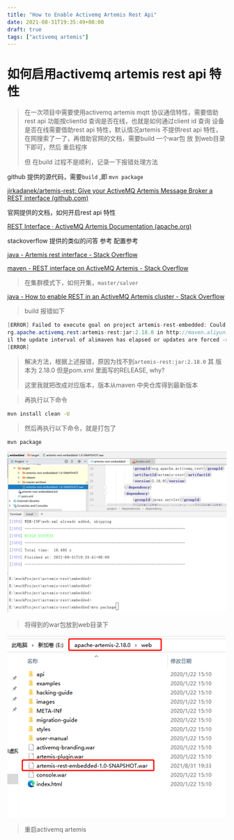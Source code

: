 ```yaml
---
title: "How to Enable Activemq Artemis Rest Api"
date: 2021-08-31T19:35:49+08:00
draft: true
tags: ["activemq artemis"]
---
```


# 如何启用activemq artemis rest api 特性

> 在一次项目中需要使用activemq artemis mqtt 协议通信特性，需要借助rest api 功能按clientId 查询是否在线，也就是如何通过client id 查询 设备是否在线需要借助rest api 特性，默认情况artemis 不提供rest api 特性，在网搜索了一了，再借助官网的文档，需要build 一个war包 放 到web目录下即可，然后 重启程序
>
> 但 在build 过程不是顺利，记录一下报错处理方法 



github 提供的源代码，需要`build` ,即 `mvn package`  

[jirkadanek/artemis-rest: Give your ActiveMQ Artemis Message Broker a REST interface (github.com)](https://github.com/jirkadanek/artemis-rest)

官网提供的文档，如何开启rest api 特性

[REST Interface · ActiveMQ Artemis Documentation (apache.org)](https://activemq.apache.org/components/artemis/documentation/latest/rest.html)

stackoverflow  提供的类似的问答 参考  配置参考

[java - Artemis rest interface - Stack Overflow](https://stackoverflow.com/questions/59319707/artemis-rest-interface)

[maven - REST interface on ActiveMQ Artemis - Stack Overflow](https://stackoverflow.com/questions/63668418/rest-interface-on-activemq-artemis)

> 在集群模式下，如何开集，`master/salver`

[java - How to enable REST in an ActiveMQ Artemis cluster - Stack Overflow](https://stackoverflow.com/questions/59847221/how-to-enable-rest-in-an-activemq-artemis-cluster)

> build 报错如下



```java
[ERROR] Failed to execute goal on project artemis-rest-embedded: Could not resolve dependencies for project com.github.jdanekrh:artemis-rest-embedded:war:1.0-SNAPSHOT: Failure to find o
rg.apache.activemq.rest:artemis-rest:jar:2.18.0 in http://maven.aliyun.com/nexus/content/repositories/central/ was cached in the local repository, resolution will not be reattempted unt
il the update interval of alimaven has elapsed or updates are forced -> [Help 1]
[ERROR]
```

> 解决方法，根据上述报错，原因为找不到`artemis-rest:jar:2.18.0`  其 版本为 2.18.0 但是pom.xml 里面写的RELEASE, why?  
>
> 这里我就把改成对应版本，版本从maven 中央仓库得到最新版本

> 再执行以下命令

```bash
mvn install clean -U
```

> 然后再执行以下命令，就是打包了

```bash
mvn package
```



![image-20210831195034813](image-20210831195034813.png)

>  将得到的war包放到web目录下

![image-20210831195002577](image-20210831195002577.png)

> 重启activemq artemis 

